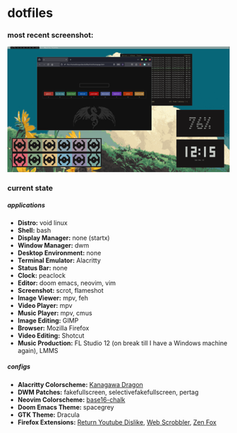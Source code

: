 # dotfiles
### most recent screenshot:
![screenshot](https://raw.githubusercontent.com/bhavyakukkar/dotfiles/main/screenshots/2023-12-31-001517_1920x1080_scrot.png)

### current state
##### applications
- **Distro:** void linux
- **Shell:** bash
- **Display Manager:** none (startx)
- **Window Manager:** dwm
- **Desktop Environment:** none
- **Terminal Emulator:** Alacritty
- **Status Bar:** none
- **Clock:** peaclock
- **Editor:** doom emacs, neovim, vim
- **Screenshot:** scrot, flameshot
- **Image Viewer:** mpv, feh
- **Video Player:** mpv
- **Music Player:** mpv, cmus
- **Image Editing:** GIMP
- **Browser:** Mozilla Firefox
- **Video Editing:** Shotcut
- **Music Production:** FL Studio 12 (on break till I have a Windows machine again), LMMS

##### configs
- **Alacritty Colorscheme:** [Kanagawa Dragon](https://github.com/rebelot/kanagawa.nvim/blob/master/extras/alacritty_kanagawa_dragon.yml)
- **DWM Patches:** fakefullscreen, selectivefakefullscreen, pertag
- **Neovim Colorscheme:** [base16-chalk](https://base16.netlify.app/previews/base16-chalk)
- **Doom Emacs Theme:** spacegrey
- **GTK Theme:** Dracula
- **Firefox Extensions:** [Return Youtube Dislike](https://www.returnyoutubedislike.com), [Web Scrobbler](https://web-scrobbler.com/), [Zen Fox](https://github.com/sufone/zenfox)

